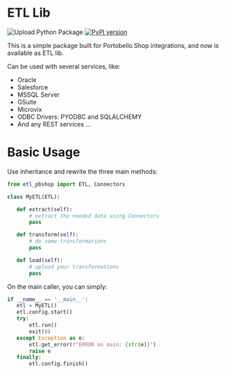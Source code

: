 # ETL Lib

![Upload Python Package](https://github.com/inovacaodigital/etl_pbshop_lib/workflows/Upload%20Python%20Package/badge.svg)
[![PyPI version](https://badge.fury.io/py/etl-pbshop.svg)](https://badge.fury.io/py/etl-pbshop)

This is a simple package built for Portobello Shop integrations, and now is available as ETL lib.
 
 Can be used with several services, like:
 * Oracle
 * Salesforce 
 * MSSQL Server
 * GSuite
 * Microvix
 * ODBC Drivers: PYODBC and SQLALCHEMY
 * And any REST services ...
 
 # Basic Usage 
 
 Use inheritance and rewrite the three main methods:
 
 ```python
from etl_pbshop import ETL, Connectors

class MyETL(ETL):

    def extract(self):
        # extract the needed data using Connectors
        pass

    def transform(self):
        # do some transformations
        pass

    def load(self):
        # upload your transformations
        pass
```

On the main caller, you can simply:

 ```python
if __name__ == '__main__':
    etl = MyETL()
    etl.config.start()
    try:
        etl.run()
        exit(0)
    except Exception as e:
        etl.get_error(f"ERROR on main: {str(e)}")
        raise e
    finally:
        etl.config.finish()
```